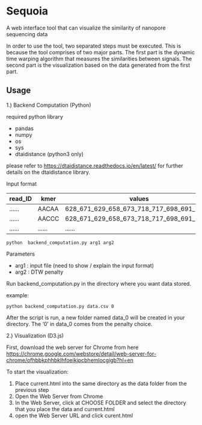 # Sequoia

A web interface tool that can visualize the similarity of nanopore sequencing data

In order to use the tool, two separated steps must be executed.  This is because the tool comprises of two major parts. The first part is the dynamic time warping algorithm that measures the similarities between signals. The second part is the visualization based on the data generated from the first part.	

## Usage

1.) Backend Computation (Python)

required python library
* pandas
* numpy
* os 
* sys
* dtaidistance (python3 only)

please refer to https://dtaidistance.readthedocs.io/en/latest/ for further details on the dtaidistance library.

Input format

read_ID | kmer | values
------------ | ------------- | ------------
...... | AACAA | 628_671_629_658_673_718_717_698_691_700....
...... | AACCC | 628_671_629_658_673_718_717_698_691_700....
...... | ...... | ......
 

``` python  backend_computation.py arg1 arg2 ```

Parameters 
* arg1 : input file (need to show / explain the input format)
* arg2 :  DTW penalty

Run backend_computation.py in the directory where you want data stored. 

example:

``` python backend_computation.py data.csv 0 ```

After the script is run, a new folder named data_0 will be created in your directory. The ‘0’ in data_0 comes from the penalty choice. 

2.) Visualization (D3.js)

First, download the web server for Chrome from here
https://chrome.google.com/webstore/detail/web-server-for-chrome/ofhbbkphhbklhfoeikjpcbhemlocgigb?hl=en

To start the visualization:
1. Place current.html into the same directory as the data folder from the previous step
2. Open the Web Server from Chrome
3. In the Web Server, click at CHOOSE FOLDER and select the directory that you place the data and current.html
4. open the Web Server URL and click curent.html
